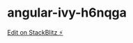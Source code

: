 # angular-ivy-h6nqga

[Edit on StackBlitz ⚡️](https://stackblitz.com/~/github.com/moradiyahari/angular-core-concepts)

